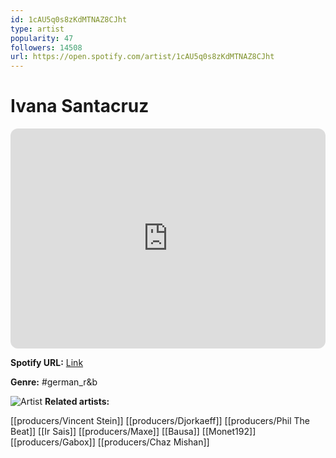 ```yaml
---
id: 1cAU5q0s8zKdMTNAZ8CJht
type: artist
popularity: 47
followers: 14508
url: https://open.spotify.com/artist/1cAU5q0s8zKdMTNAZ8CJht
---
```

# Ivana Santacruz

<iframe style="border-radius:12px" src="https://open.spotify.com/embed/artist/1cAU5q0s8zKdMTNAZ8CJht" width="100%" height="352" frameBorder="0" allowfullscreen="" allow="autoplay; clipboard-write; encrypted-media; fullscreen; picture-in-picture" loading="lazy"></iframe>

**Spotify URL:** [Link](https://open.spotify.com/artist/1cAU5q0s8zKdMTNAZ8CJht)

**Genre:**  #german_r&b

![Artist](https://i.scdn.co/image/ab6761610000e5ebceb424c67442073e087e2edb)
**Related artists:**

[[producers/Vincent Stein]]
[[producers/Djorkaeff]]
[[producers/Phil The Beat]]
[[Ir Sais]]
[[producers/Maxe]]
[[Bausa]]
[[Monet192]]
[[producers/Gabox]]
[[producers/Chaz Mishan]]
